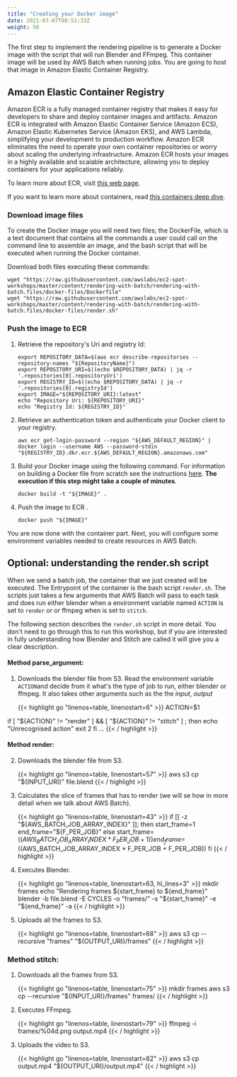 ```yaml
---
title: "Creating your Docker image"
date: 2021-07-07T08:51:33Z
weight: 50
---
```


The first step to implement the rendering pipeline is to generate a Docker image with the script that will run Blender and FFmpeg. This container image will be used by AWS Batch when running jobs. You are going to host that image in Amazon Elastic Container Registry.

## Amazon Elastic Container Registry

Amazon ECR is a fully managed container registry that makes it easy for developers to share and deploy container images and artifacts. Amazon ECR is integrated with Amazon Elastic Container Service (Amazon ECS),  Amazon Elastic Kubernetes Service (Amazon EKS), and AWS Lambda, simplifying your development to production workflow. Amazon ECR eliminates the need to operate your own container repositories or worry about scaling the underlying infrastructure. Amazon ECR hosts your images in a highly available and scalable architecture, allowing you to deploy containers for your applications reliably.

To learn more about ECR, visit [this web page](https://aws.amazon.com/ecr/).

If you want to learn more about containers, read [this containers deep dive](https://aws.amazon.com/getting-started/deep-dive-containers/).

### Download image files

To create the Docker image you will need two files; the DockerFile, which is a text document that contains all the commands a user could call on the command line to assemble an image, and the bash script that will be executed when running the Docker container.

Download both files executing these commands:

```
wget "https://raw.githubusercontent.com/awslabs/ec2-spot-workshops/master/content/rendering-with-batch/rendering-with-batch.files/docker-files/Dockerfile"
wget "https://raw.githubusercontent.com/awslabs/ec2-spot-workshops/master/content/rendering-with-batch/rendering-with-batch.files/docker-files/render.sh"
```

### Push the image to ECR

1. Retrieve the repository's Uri and registry Id:

    ```
    export REPOSITORY_DATA=$(aws ecr describe-repositories --repository-names "${RepositoryName}")
    export REPOSITORY_URI=$((echo $REPOSITORY_DATA) | jq -r '.repositories[0].repositoryUri')
    export REGISTRY_ID=$((echo $REPOSITORY_DATA) | jq -r '.repositories[0].registryId')
    export IMAGE="${REPOSITORY_URI}:latest"
    echo "Repository Uri: ${REPOSITORY_URI}"
    echo "Registry Id: ${REGISTRY_ID}"
    ```

1. Retrieve an authentication token and authenticate your Docker client to your registry.

    ```
    aws ecr get-login-password --region "${AWS_DEFAULT_REGION}" | docker login --username AWS --password-stdin "${REGISTRY_ID}.dkr.ecr.${AWS_DEFAULT_REGION}.amazonaws.com"
    ```

2. Build your Docker image using the following command. For information on building a Docker file from scratch see the instructions [here](https://docs.aws.amazon.com/AmazonECS/latest/developerguide/docker-basics.html). **The execution if this step might take a couple of minutes**.

    ```
    docker build -t "${IMAGE}" .
    ```

3. Push the image to ECR .

    ```
    docker push "${IMAGE}"
    ```

You are now done with the container part. Next, you will configure some environment variables needed to create resources in AWS Batch.

## Optional: understanding the render.sh script

When we send a batch job, the container that we just created will be executed. The 
Entrypoint of the container is the bash script `render.sh`. The scripts just takes
a few arguments that AWS Batch will pass to each task and does run either blender when a environment variable named `ACTION` is set to `render` or or ffmpeg when is set to `stitch`.

The following section describes the `render.sh` script in more detail. You don't need to go through this to run this workshop, but if you are interested in fully understanding how Blender and Stitch are called it will give you a clear description.


#### Method parse_argument:
1. Downloads the blender file from S3.
    Read the environment variable `ACTION`and decide from it what's the type of job to run, either blender or ffmpeg. It also takes other arguments such as the the *input*, *output*
    
    {{< highlight go "linenos=table, linenostart=6" >}}
  ACTION=$1

  if [ "${ACTION}" != "render" ] && [ "${ACTION}" != "stitch" ] ; then
    echo "Unrecognised action"
    exit 2
  fi
  ...
{{< / highlight >}}


#### Method render:

2. Downloads the blender file from S3.

    {{< highlight go "linenos=table, linenostart=57" >}}
aws s3 cp "${INPUT_URI}" file.blend
{{< / highlight >}}

3. Calculates the slice of frames that has to render (we will se how in more detail when we talk about AWS Batch).

    {{< highlight go "linenos=table, linenostart=43" >}}
if [[ -z "${AWS_BATCH_JOB_ARRAY_INDEX}" ]]; then
  start_frame=1
  end_frame="${F_PER_JOB}"
else
  start_frame=$((AWS_BATCH_JOB_ARRAY_INDEX * F_PER_JOB + 1))
  end_frame=$((AWS_BATCH_JOB_ARRAY_INDEX * F_PER_JOB + F_PER_JOB))
fi
{{< / highlight >}}

4. Executes Blender.

    {{< highlight go "linenos=table, linenostart=63, hl_lines=3" >}}
mkdir frames
echo "Rendering frames ${start_frame} to ${end_frame}"
blender -b file.blend -E CYCLES -o "frames/" -s "${start_frame}" -e "${end_frame}" -a
{{< / highlight >}}

4. Uploads all the frames to S3.

    {{< highlight go "linenos=table, linenostart=68" >}}
aws s3 cp --recursive "frames" "${OUTPUT_URI}/frames"
{{< / highlight >}}

### Method stitch:

1. Downloads all the frames from S3.

    {{< highlight go "linenos=table, linenostart=75" >}}
mkdir frames
aws s3 cp --recursive "${INPUT_URI}/frames" frames/
{{< / highlight >}}

2. Executes FFmpeg.

    {{< highlight go "linenos=table, linenostart=79" >}}
ffmpeg -i frames/%04d.png output.mp4
{{< / highlight >}}

3. Uploads the video to S3.

    {{< highlight go "linenos=table, linenostart=82" >}}
aws s3 cp output.mp4 "${OUTPUT_URI}/output.mp4"
{{< / highlight >}}
